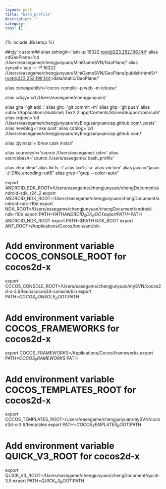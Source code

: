 ```yaml
---
layout: post
title: "bash_profile"
description: ""
category: 
tags: []
---
```

{% include JB/setup %}

##cjy' custom##
alias sshlogin='ssh -p 16322 root@223.252.196.144'
alias cdGaoPlane='cd /Users/easegame/chengjunyuan/MiniGameSVN/GaoPlane/'
alias synssh='scp -r -P 16322 /Users/easegame/chengjunyuan/MiniGameSVN/GaoPlane/publish/html5/* root@223.252.196.144:/data/static/GaoPlane/'

alias cocospublish='cocos compile -p web -m release'

alias cdcjy='cd /Users/easegame/chengjunyuan/'

alias gita='git add .'
alias gitc='git commit -m'
alias gitp='git push'
alias subl='/Applications/Sublime\ Text\ 2.app/Contents/SharedSupport/bin/subl'
alias cdpost='cd /Users/easegame/chengjunyuan/myBlog/sanyuancap.github.com/_posts'
alias newblog='rake post'
alias cdblog='cd /Users/easegame/chengjunyuan/myBlog/sanyuancap.github.com/'

alias cjyinstall='brew cask install'

alias sourcezsh='source /Users/easegame/.zshrc'
alias sourcebash='source /Users/easegame/.bash_profile'

alias cls='clear'
alias ll='ls -l'
alias la='ls -a'
alias vi='vim'
alias javac="javac -J-Dfile.encoding=utf8"
alias grep="grep --color=auto"

export ANDROID_SDK_ROOT=/Users/easegame/chengjunyuan/chengDocument/android-sdk_r24_2
export ANDROID_NDK_ROOT=/Users/easegame/chengjunyuan/chengDocument/android-ndk-r10d
export NDK_ROOT=/Users/easegame/chengjunyuan/chengDocument/android-ndk-r10d
export PATH=$PATH  ANDROID_SDK_ROOT
export PATH=$PATH  ANDROID_NDK_ROOT
export PATH=$PATH  NDK_ROOT
export ANT_ROOT=/Applications/Cocos/tools/ant/bin

# Add environment variable COCOS_CONSOLE_ROOT for cocos2d-x
export COCOS_CONSOLE_ROOT=/Users/easegame/chengjunyuan/mySVN/cocos2d-x-3.6/tools/cocos2d-console/bin
export PATH=$COCOS_CONSOLE_ROOT:$PATH

# Add environment variable COCOS_FRAMEWORKS for cocos2d-x
export COCOS_FRAMEWORKS=/Applications/Cocos/frameworks
export PATH=$COCOS_FRAMEWORKS:$PATH

# Add environment variable COCOS_TEMPLATES_ROOT for cocos2d-x
export COCOS_TEMPLATES_ROOT=/Users/easegame/chengjunyuan/mySVN/cocos2d-x-3.6/templates
export PATH=$COCOS_TEMPLATES_ROOT:$PATH

# Add environment variable QUICK_V3_ROOT for cocos2d-x
export QUICK_V3_ROOT=/Users/easegame/chengjunyuan/chengDocument/quick-3.5
export PATH=$QUICK_V3_ROOT:$PATH

